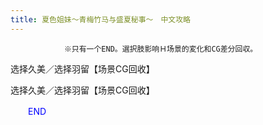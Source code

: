 ```yaml
---
title: 夏色姐妹～青梅竹马与盛夏秘事～　中文攻略
---
```


                ※只有一个END。選択肢影响Ｈ场景的変化和CG差分回収。

选择久美／选择羽留【场景CG回收】

选择久美／选择羽留【场景CG回收】



<font color="#0000ff">　　END</font>


              
